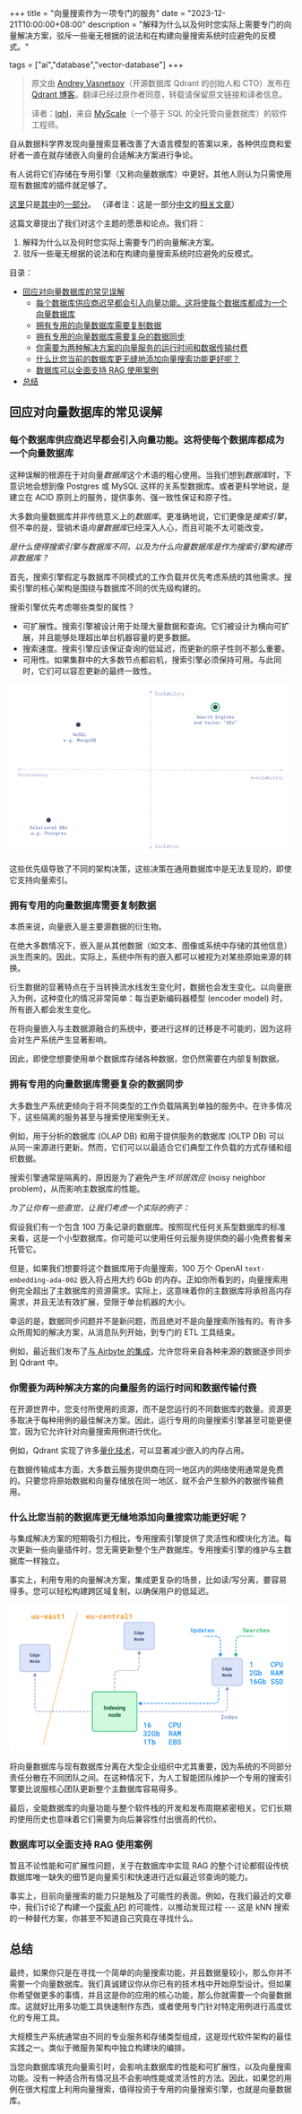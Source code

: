+++
title = "向量搜索作为一项专门的服务"
date = "2023-12-21T10:00:00+08:00"
description = "解释为什么以及何时您实际上需要专门的向量解决方案，驳斥一些毫无根据的说法和在构建向量搜索系统时应避免的反模式。"

tags = ["ai","database","vector-database"]
+++

> 原文由 [Andrey Vasnetsov](https://vasnetsov.com/)（开源数据库 Qdrant 的创始人和 CTO）发布在 [Qdrant 博客](https://qdrant.tech/articles/dedicated-service/)。翻译已经过原作者同意，转载请保留原文链接和译者信息。
>
> 译者：[lqhl](https://lqhl.me)，来自 [MyScale](https://myscale.com/)（一个基于 SQL 的全托管向量数据库）的软件工程师。

自从数据科学界发现向量搜索显著改善了大语言模型的答案以来，各种供应商和爱好者一直在就存储嵌入向量的合适解决方案进行争论。

有人说将它们存储在专用引擎（又称向量数据库）中更好。其他人则认为只需使用现有数据库的插件就足够了。

[这里](https://nextword.substack.com/p/vector-database-is-not-a-separate)只是[其中](https://stackoverflow.blog/2023/09/20/do-you-need-a-specialized-vector-database-to-implement-vector-search-well/)的[一部分](https://www.singlestore.com/blog/why-your-vector-database-should-not-be-a-vector-database/)。
（译者注：这是一部分[中文](https://vonng.com/cn/blog/db/svdb-is-dead/)的[相关文章](http://gaocegege.com/Blog/vector)）

这篇文章提出了我们对这个主题的愿景和论点。我们将：

1. 解释为什么以及何时您实际上需要专门的向量解决方案。
2. 驳斥一些毫无根据的说法和在构建向量搜索系统时应避免的反模式。

目录：

- [回应对向量数据库的常见误解](#回应对向量数据库的常见误解)
  - [每个数据库供应商迟早都会引入向量功能。这将使每个数据库都成为一个向量数据库](#每个数据库供应商迟早都会引入向量功能这将使每个数据库都成为一个向量数据库)
  - [拥有专用的向量数据库需要复制数据](#拥有专用的向量数据库需要复制数据)
  - [拥有专用的向量数据库需要复杂的数据同步](#拥有专用的向量数据库需要复杂的数据同步)
  - [你需要为两种解决方案的向量服务的运行时间和数据传输付费](#你需要为两种解决方案的向量服务的运行时间和数据传输付费)
  - [什么比您当前的数据库更无缝地添加向量搜索功能更好呢？](#什么比您当前的数据库更无缝地添加向量搜索功能更好呢)
  - [数据库可以全面支持 RAG 使用案例](#数据库可以全面支持-rag-使用案例)
- [总结](#总结)

## 回应对向量数据库的常见误解

### 每个数据库供应商迟早都会引入向量功能。这将使每个数据库都成为一个向量数据库

这种误解的根源在于对向量*数据库*这个术语的粗心使用。当我们想到*数据库*时，下意识地会想到像 Postgres 或 MySQL 这样的关系型数据库。或者更科学地说，是建立在 ACID 原则上的服务，提供事务、强一致性保证和原子性。

大多数向量数据库并非传统意义上的*数据库*。更准确地说，它们更像是*搜索引擎*，但不幸的是，营销术语*向量数据库*已经深入人心，而且可能不太可能改变。

*是什么使得搜索引擎与数据库不同，以及为什么向量数据库是作为搜索引擎构建而非数据库？*

首先，搜索引擎假定与数据库不同模式的工作负载并优先考虑系统的其他需求。搜索引擎的核心架构是围绕与数据库不同的优先级构建的。

搜索引擎优先考虑哪些类型的属性？

- 可扩展性。搜索引擎被设计用于处理大量数据和查询。它们被设计为横向可扩展，并且能够处理超出单台机器容量的更多数据。
- 搜索速度。搜索引擎应该保证查询的低延迟，而更新的原子性则不那么重要。
- 可用性。如果集群中的大多数节点都宕机，搜索引擎必须保持可用。与此同时，它们可以容忍更新的最终一致性。

![数据库保障罗盘](2023-12-21-10-00-24.png)

这些优先级导致了不同的架构决策，这些决策在通用数据库中是无法复现的，即使它支持向量索引。

### 拥有专用的向量数据库需要复制数据

本质来说，向量嵌入是主要源数据的衍生物。

在绝大多数情况下，嵌入是从其他数据（如文本、图像或系统中存储的其他信息）派生而来的。因此，实际上，系统中所有的嵌入都可以被视为对某些原始来源的转换。

衍生数据的显著特点在于当转换流水线发生变化时，数据也会发生变化。以向量嵌入为例，这种变化的情况非常简单：每当更新编码器模型 (encoder model) 时，所有嵌入都会发生变化。

在将向量嵌入与主数据源融合的系统中，要进行这样的迁移是不可能的，因为这将会对生产系统产生显著影响。

因此，即使您想要使用单个数据库存储各种数据，您仍然需要在内部复制数据。

### 拥有专用的向量数据库需要复杂的数据同步

大多数生产系统更倾向于将不同类型的工作负载隔离到单独的服务中。在许多情况下，这些隔离的服务甚至与搜索使用案例无关。

例如，用于分析的数据库 (OLAP DB) 和用于提供服务的数据库 (OLTP DB) 可以从同一来源进行更新。然而，它们可以以最适合它们典型工作负载的方式存储和组织数据。

搜索引擎通常是隔离的，原因是为了避免产生*坏邻居效应* (noisy neighbor problem)，从而影响主数据库的性能。

*为了让你有一些直觉，让我们考虑一个实际的例子：*

假设我们有一个包含 100 万条记录的数据库。按照现代任何关系型数据库的标准来看，这是一个小型数据库。你可能可以使用任何云服务提供商的最小免费套餐来托管它。

但是，如果我们想要将这个数据库用于向量搜索，100 万个 OpenAI `text-embedding-ada-002` 嵌入将占用大约 6Gb 的内存。正如你所看到的，向量搜索用例完全超出了主数据库的资源需求。实际上，这意味着你的主数据库将承担高内存需求，并且无法有效扩展，受限于单台机器的大小。

幸运的是，数据同步问题并不是新问题，而且绝对不是向量搜索所独有的。有许多众所周知的解决方案，从消息队列开始，到专门的 ETL 工具结束。

例如，最近我们发布了[与 Airbyte 的集成](https://qdrant.tech/documentation/frameworks/airbyte/)，允许您将来自各种来源的数据逐步同步到 Qdrant 中。

### 你需要为两种解决方案的向量服务的运行时间和数据传输付费

在开源世界中，您支付所使用的资源，而不是您运行的不同数据库的数量。资源更多取决于每种用例的最佳解决方案。因此，运行专用的向量搜索引擎甚至可能更便宜，因为它允许针对向量搜索用例进行优化。

例如，Qdrant 实现了许多[量化技术](https://qdrant.tech/articles/dedicated-service/documentation/guides/quantization/)，可以显著减少嵌入的内存占用。

在数据传输成本方面，大多数云服务提供商在同一地区内的网络使用通常是免费的。只要您将原始数据和向量存储放在同一地区，就不会产生额外的数据传输费用。

### 什么比您当前的数据库更无缝地添加向量搜索功能更好呢？

与集成解决方案的短期吸引力相比，专用搜索引擎提供了灵活性和模块化方法。每次更新一些向量插件时，您无需更新整个生产数据库。专用搜索引擎的维护与主数据库一样独立。

事实上，利用专用的向量解决方案，集成更复杂的场景，比如读/写分离，要容易得多。您可以轻松构建跨区域复制，以确保用户的低延迟。

![读写分离 + 跨区部署](image.png)

将向量数据库与现有数据库分离在大型企业组织中尤其重要，因为系统的不同部分责任分散在不同团队之间。在这种情况下，为人工智能团队维护一个专用的搜索引擎要比说服核心团队更新整个主数据库容易得多。

最后，全能数据库的向量功能与整个软件栈的开发和发布周期紧密相关。它们长期的使用历史也意味着它们需要为向后兼容性付出很高的代价。

### 数据库可以全面支持 RAG 使用案例

暂且不论性能和可扩展性问题，关于在数据库中实现 RAG 的整个讨论都假设传统数据库唯一缺失的细节是向量索引和快速进行近似最近邻查询的能力。

事实上，目前向量搜索的能力只是触及了可能性的表面。例如，在我们最近的文章中，我们讨论了构建一个[探索 API](https://qdrant.tech/articles/vector-similarity-beyond-search/) 的可能性，以推动发现过程 --- 这是 kNN 搜索的一种替代方案，你甚至不知道自己究竟在寻找什么。

## 总结

最终，如果你只是在寻找一个简单的向量搜索功能，并且数据量较小，那么你并不需要一个向量数据库。我们真诚建议你从你已有的技术栈中开始原型设计。但如果你希望做更多的事情，并且这是你的应用的核心功能，那么你就需要一个向量数据库。这就好比用多功能工具快速制作东西，或者使用专门针对特定用例进行高度优化的专用工具。

大规模生产系统通常由不同的专业服务和存储类型组成，这是现代软件架构的最佳实践之一。类似于微服务架构中独立构建块的编排。

当您向数据库填充向量索引时，会影响主数据库的性能和可扩展性，以及向量搜索功能。没有一种适合所有情况且不会影响性能或灵活性的方法。因此，如果您的用例在很大程度上利用向量搜索，值得投资于专用的向量搜索引擎，也就是向量数据库。
